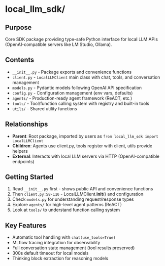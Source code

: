 # local_llm_sdk/

## Purpose
Core SDK package providing type-safe Python interface for local LLM APIs (OpenAI-compatible servers like LM Studio, Ollama).

## Contents
- `__init__.py` - Package exports and convenience functions
- `client.py` - `LocalLLMClient` main class with chat, tools, and conversation management
- `models.py` - Pydantic models following OpenAI API specification
- `config.py` - Configuration management (env vars, defaults)
- `agents/` - Production-ready agent framework (ReACT, etc.)
- `tools/` - Tool/function calling system with registry and built-in tools
- `utils/` - Shared utility functions

## Relationships
- **Parent**: Root package, imported by users as `from local_llm_sdk import LocalLLMClient`
- **Children**: Agents use client.py, tools register with client, utils provide helpers
- **External**: Interacts with local LLM servers via HTTP (OpenAI-compatible endpoints)

## Getting Started
1. Read `__init__.py` first - shows public API and convenience functions
2. Then `client.py:58-110` - LocalLLMClient.__init__() and configuration
3. Check `models.py` for understanding request/response types
4. Explore `agents/` for high-level agent patterns (ReACT)
5. Look at `tools/` to understand function calling system

## Key Features
- Automatic tool handling with `chat(use_tools=True)`
- MLflow tracing integration for observability
- Full conversation state management (tool results preserved)
- 300s default timeout for local models
- Thinking block extraction for reasoning models

